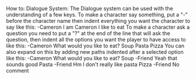 How to:
  Dialogue System:
    The Dialogue system can be used with the understanding of a few keys.
    To make a character say something, put a "-" before the character name then indent everything you want the character to say like this:
      -Cameron
      	I am Cameron
      	I like to eat
    To make a character ask a question you need to put a "?" at the end of the line that will ask the question, then indent all the options you want the player to have access to like this:
    -Cameron
      	What would you like to eat?
         Soup
         Pasta
         Pizza
    You can also expand on this by adding new paths indented after a selected option like this:
    -Cameron
      	What would you like to eat?
         Soup
           -Friend
             Yeah that sounds good
         Pasta
           -Friend
             Hm I don't really like pasta
         Pizza
           -Friend
             No comment
